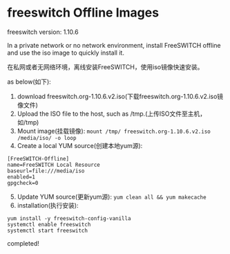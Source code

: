 # freeswitch Offline Images

freeswitch version: 1.10.6

In a private network or no network environment, install FreeSWITCH offline and use the iso image to quickly install it.

在私网或者无网络环境，离线安装FreeSWITCH，使用iso镜像快速安装。


as below(如下):

1. download freeswitch.org-1.10.6.v2.iso(下载freeswitch.org-1.10.6.v2.iso镜像文件)
2. Upload the ISO file to the host, such as /tmp.(上传ISO文件至主机，如/tmp)
3. Mount image(挂载镜像): `mount /tmp/ freeswitch.org-1.10.6.v2.iso /media/iso/ -o loop`
4. Create a local YUM source(创建本地yum源):
```shell
[FreeSWITCH-Offline]
name=FreeSWITCH Local Resource
baseurl=file:///media/iso
enabled=1
gpgcheck=0
```
5. Update YUM source(更新yum源): `yum clean all && yum makecache`
6. installation(执行安装):
```shell
yum install -y freeswitch-config-vanilla
systemctl enable freeswitch
systemctl start freeswitch
```

completed!
